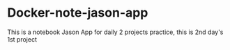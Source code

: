 # Docker-note-jason-app
This is a notebook Jason App for daily 2 projects practice, this is 2nd day's 1st project

